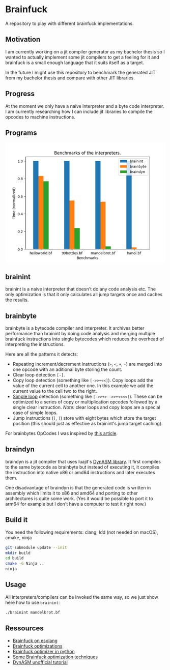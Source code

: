 # Brainfuck

A repository to play with different brainfuck implementations.

## Motivation 

I am currently working on a jit compiler generator as my bachelor thesis so I
wanted to actually implement some jit compilers to get a feeling for it and 
brainfuck is a small enough language that it suits itself as a target.

In the future I might use this repository to benchmark the generated JIT from
my bachelor thesis and compare with other JIT libraries.

## Progress

At the moment we only have a naive interpreter and a byte code interpreter. I 
am currently researching how I can include jit libraries to compile the opcodes
to machine instructions.

## Programs

![plot](plot.png)

## brainint

brainint is a naive interpreter that doesn't do any code analysis etc. The only 
optimization is that it only calculates all jump targets once and caches the 
results.

## brainbyte

brainbyte is a bytecode compiler and interpreter. It archives better performance
than brainint by doing code analysis and merging multiple brainfuck instructions
into single bytecodes which reduces the overhead of interpreting the 
instructions.

Here are all the patterns it detects:
- Repeating increment/decrement instructions (`>`, `<`, `+`, `-`) are merged 
  into one opcode with an aditional byte storing the count.
- Clear loop detection `[-]`.
- Copy loop detection (something like `[->>+<<]`). Copy loops add the value of the current cell 
  to another one. In this example we add the current value to the cell two to the
  right. 
- [Simple loop](https://github.com/lifthrasiir/esotope-bfc/wiki/Comparison#simple-loop-detection)
   detection (something like `[->>+>-->>+<<<<]`). These can be optimized to 
   a series of copy or multiplication opcodes followed by a single clear 
   instruction. _Note:_ clear loops and copy loops are a special case of simple 
   loops.
- Jump instructions (`[`, `]`) store with eight bytes which store the target position 
  (this should just as effective as brainint's jump target caching).

For brainbytes OpCodes I was inspired by [this article](http://calmerthanyouare.org/2015/01/07/optimizing-brainfuck.html).

## braindyn 

braindyn is a jit compiler that uses luajit's [DynASM library](https://luajit.org/dynasm.html). It first compiles to the same bytecode as brainbyte but instead of 
executing it, it compiles the instruction into native x86 or amd64 instructions
and later executes them.

One disadvantage of braindyn is that the generated code is written in assembly
which limits it to x86 and amd64 and porting to other architectures is quite 
some work. (Yes it would be possible to port it to arm64 for example but I 
don't have a computer to test it right now.)

<!-- Ideas for further programs: brainbyte (a bytecode interpreter with code 
analysis), brainllvm (a jit compiler with llvm backend), brainunijit 
(a template based jit with unijit) -->

## Build it

You need the following requirements:
clang, ldd (not needed on macOS), cmake, ninja

```bash
git submodule update --init
mkdir build
cd build
cmake -G Ninja ..
ninja
```

## Usage

All interpreters/compilers can be invoked the same way, so we just show here how
to use `brainint`:

```bash
./brainint mandelbrot.bf
```

## Ressources

- [Brainfuck on esolang](https://esolangs.org/wiki/Brainfuck)
- [Brainfuck optimizations](http://calmerthanyouare.org/2015/01/07/optimizing-brainfuck.html)
- [Brainfuck optimizer in python](https://github.com/matslina/bfoptimization)
- [Some Brainfuck optimization techniques](https://github.com/lifthrasiir/esotope-bfc/wiki/Comparison)
- [DynASM unofficial tutorial](https://corsix.github.io/dynasm-doc/tutorial.html)